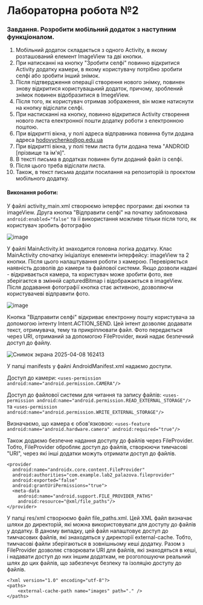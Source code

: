 # Лабораторна робота №2
### Завдання. Розробити мобільний додаток з наступним функціоналом.
1. Мобільний додаток складається з одного Activity, в якому розташований елемент ImageView та дві кнопки.
2. При натисканні на кнопку "Зробити селфі" повинно відкритися Activity додатку камери, в якому користувачу потрібно зробити селфі або зробити інший знімок.
3. Після підтвердження операції створення нового знімку, повинен знову відкритися користувацький додаток, причому, зроблений знімок повинен відобразитися в ImegeView.
4. Після того, як користувач отримав зображення, він може натиснути на кнопку відіслати селфі.
5. При настисканні на кнопку, повинно відкритися Activity створення нового листа електронної пошти додатку роботи з електронною поштою.
6. При відкритті вікна, у полі адреса відправника повинна бути додана адреса hodovychenko@op.edu.ua
7. При відкритті вікна, у полі теми листа бути додана тема "ANDROID [прізвище та ім'я]".
8. В тексті письма в додатках повинен бути доданий файл із селфі.
9. Після цього треба відіслати листа.
10. Також, в текст письма додати посилання на репозиторій із проєктом мобільного додатку.

#### Виконання роботи:
У файлі activity_main.xml створюємо інтерфес програми: дві кнопки та imageView. Друга кнопка "Відправити селфі" на початку заблокована `android:enabled="false"` та ії використання можливе тільки після того, як користувач зробить фотографію

![image](https://github.com/user-attachments/assets/fdc68825-f6a8-4491-892e-98220af8c9c8)

У файлі MainActivity.kt знаходится головна логіка додатку. Клас MainActivity спочатку ініціалізує елементи інтерфейсу: imageView та 2 кнопки. Після цього налаштування роботи з камерою. Перевіряється наявність дозволів до камери та файлової системи. Якщо дозволи надані - відкривається камера, та користувач може зробити фото, яке зберігаєтся в змінній capturedBitmap  і відображається в imageView. Після додавання фотографії кнопка стає активною, дозволяючи користувачеві відправити фото.

![image](https://github.com/user-attachments/assets/b1982138-6a53-4df3-ae09-d14f415d0473)

Кнопка "Відправити селфі" відкриває електронну пошту користувача за допомогою інтенту Intent.ACTION_SEND. Цей інтент дозволяє додавати текст, отримувача, тему та прикріплювати файл. Фото передається через URI, отриманий за допомогою FileProvider, який надає безпечний доступ до файлу.

![Снимок экрана 2025-04-08 162413](https://github.com/user-attachments/assets/f8142dac-2d14-4ec0-b9b1-493b720f4fb5)


У папці manifests у файлі AndroidManifest.xml надаємо доступи.

Доступ до камери: `<uses-permission android:name="android.permission.CAMERA"/>`

Доступ до файлової системи для читання та запису файлів:
`<uses-permission android:name="android.permission.READ_EXTERNAL_STORAGE"/>` та `<uses-permission android:name="android.permission.WRITE_EXTERNAL_STORAGE"/>`

Визначаємо, що камера є обов'язковою:
`<uses-feature android:name="android.hardware.camera" android:required="true"/>`

Також додаємо безпечне надання доступу до файлів через FileProvider. Тобто, FileProvider обробляє доступ до файлів, створюючи тимчасові "URI", через які інші додатки можуть отримати доступ до файлів.
```
<provider
  android:name="androidx.core.content.FileProvider"
  android:authorities="com.example.lab2_palazova.fileprovider"
  android:exported="false"
  android:grantUriPermissions="true">
  <meta-data
    android:name="android.support.FILE_PROVIDER_PATHS"
    android:resource="@xml/file_paths"/>
</provider>
```

У папці res/xml створюємо файл file_paths.xml. Цей XML файл визначає шляхи до директорій, які можна використовувати для доступу до файлів у додатку. В даному випадку, цей файл налаштовує доступ до тимчасових файлів, які знаходяться у директорії external-cache. Тобто, тимчасові файли зберігаються в зовнішньому кеші додатку. Разом з FileProvider дозволяє створювати URI для файлів, які знаходяться в кеші, і надавати доступ до них іншим додаткам, не розголошуючи реальний шлях до цих файлів, що забезпечує безпеку та ізоляцію доступу до файлів.
```
<?xml version="1.0" encoding="utf-8"?>
<paths>
    <external-cache-path name="images" path="." />
</paths>
```
